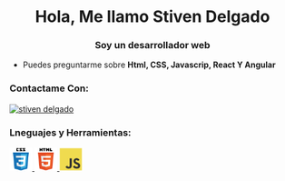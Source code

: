 <h1 align="center">Hola, Me llamo Stiven Delgado</h1>
<h3 align="center">Soy un desarrollador web</h3>

- Puedes preguntarme sobre **Html, CSS, Javascrip, React Y Angular**

<h3 align="left">Contactame Con:</h3>
<p align="left">
<a href="https://www.linkedin.com/in/stiven-delgado-b770bb255/" target="_blank"><img align="center" src="https://raw.githubusercontent.com/rahuldkjain/github-profile-readme-generator/master/src/images/icons/Social/linked-in-alt.svg" alt="stiven delgado" height="30" width="40" /></a>
</p>

<h3 align="left">Lneguajes y Herramientas:</h3>
<p align="left"> <a href="https://www.w3schools.com/css/" target="_blank" rel="noreferrer"> <img src="https://raw.githubusercontent.com/devicons/devicon/master/icons/css3/css3-original-wordmark.svg" alt="css3" width="40" height="40"/> </a> <a href="https://git-scm.com/" target="_blank" rel="noreferrer"> </a> <a href="https://www.w3.org/html/" target="_blank" rel="noreferrer"> <img src="https://raw.githubusercontent.com/devicons/devicon/master/icons/html5/html5-original-wordmark.svg" alt="html5" width="40" height="40"/> </a> <a href="https://developer.mozilla.org/en-US/docs/Web/JavaScript" target="_blank" rel="noreferrer"> <img src="https://raw.githubusercontent.com/devicons/devicon/master/icons/javascript/javascript-original.svg" alt="javascript" width="40" height="40"/> </a> 
